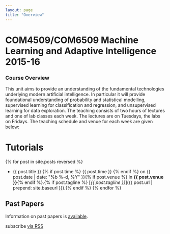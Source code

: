 ```yaml
---
layout: page
title: "Overview"
---
```


COM4509/COM6509 Machine Learning and Adaptive Intelligence 2015-16
==================================================================


### Course Overview

This unit aims to provide an understanding of the fundamental technologies underlying modern artificial intelligence. In particular it will provide foundational understanding of probability and statistical modelling, supervised learning for classification and regression, and unsupervised learning for data exploration. The teaching consists of two hours of lectures and one of lab classes each week. The lectures are on Tuesdays, the labs on Fridays. The teaching schedule and venue for each week are given below:

# Tutorials

{% for post in site.posts reversed %}
- {{ post.title }} {% if post.time %} {{ post.time }} {% endif %} on {{ post.date | date: "%b %-d, %Y" }}{% if post.venue %} in **{{ post.venue }}**{% endif %}.{% if post.tagline %} [*{{ post.tagline }}*]({{ post.url | prepend: site.baseurl }}).{% endif %}
{% endfor %}

Past Papers
-----------

Information on past papers is [available](./coursePastPapers.html).

<p class="rss-subscribe">subscribe <a href="{{ "/feed.xml" | prepend: site.baseurl }}">via RSS</a></p>
